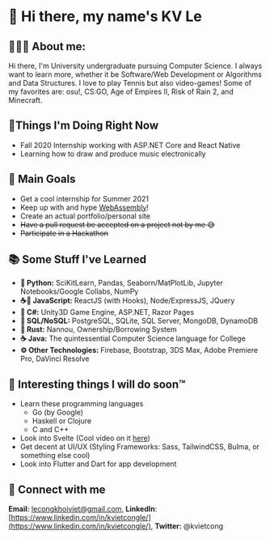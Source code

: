 # 👋 Hi there, my name's KV Le

## 👨🏻‍💻 About me:

Hi there, I'm University undergraduate pursuing Computer Science.
I always want to learn more, whether it be Software/Web Development or
Algorithms and Data Structures. I love to play Tennis but also video-games! Some of
my favorites are: osu!, CS:GO, Age of Empires II, Risk of Rain 2, and
Minecraft.

## 🎇Things I'm Doing Right Now

- Fall 2020 Internship working with ASP.NET Core and React Native
- Learning how to draw and produce music electronically

## 🥇 Main Goals

- Get a cool internship for Summer 2021
- Keep up with and hype [WebAssembly](https://webassembly.org/)!
- Create an actual portfolio/personal site
- ~~Have a pull request be accepted on a project not by me 😅~~
- ~~Participate in a Hackathon~~

## 📚 Some Stuff I've Learned

- **🐍 Python:** SciKitLearn, Pandas, Seaborn/MatPlotLib,
Jupyter Notebooks/Google Collabs, NumPy
- **☕📜 JavaScript:** ReactJS (with Hooks), Node/ExpressJS, JQuery
- **🎼 C#:** Unity3D Game Engine, ASP.NET, Razor Pages
- **💾 SQL/NoSQL:** PostgreSQL, SQLite, SQL Server, MongoDB, DynamoDB
- **🦀 Rust:** Nannou, Ownership/Borrowing System
- **☕ Java:** The quintessential Computer Science language for College
- **⚙ Other Technologies:** Firebase, Bootstrap, 3DS Max,
Adobe Premiere Pro, DaVinci Resolve

## 📅 Interesting things I will do soon:tm:

- Learn these programming languages
  - Go (by Google)
  - Haskell or Clojure
  - C and C++
- Look into Svelte (Cool video on it [here](https://youtu.be/AdNJ3fydeao))
- Get decent at UI/UX (Styling Frameworks: Sass, TailwindCSS, Bulma,
or something else cool)
- Look into Flutter and Dart for app development

## 🔌 Connect with me
**Email:** lecongkhoiviet@gmail.com,
**LinkedIn**:
[https://www.linkedin.com/in/kvietcongle/](https://www.linkedin.com/in/kvietcongle/),
**Twitter:** @kvietcong
